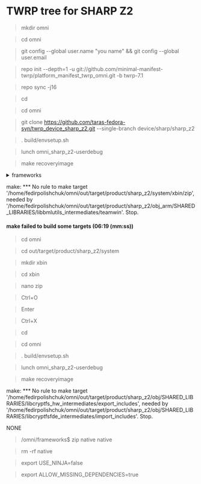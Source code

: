 # TWRP tree for SHARP Z2
>mkdir omni

>cd omni

>git config --global user.name "you name" && git config --global user.email 

>repo init --depth=1 -u git://github.com/minimal-manifest-twrp/platform_manifest_twrp_omni.git -b twrp-7.1

>repo sync -j16

>cd

>cd omni

>git clone https://github.com/taras-fedora-syn/twrp_device_sharp_z2.git --single-branch device/sharp/sharp_z2

>. build/envsetup.sh

>lunch omni_sharp_z2-userdebug

>make recoveryimage

<details> 
  <summary>frameworks</summary>
cd omni
  
git clone https://github.com/omnirom/android_frameworks_native.git -b android-6.0

git clone https://github.com/omnirom/android_frameworks_av.git -b android-6.0

cp -a android_frameworks_native frameworks/native

cp -a android_frameworks_av frameworks/av

rm -rf android_frameworks_native

rm -rf android_frameworks_av

</details>
 
make: *** No rule to make target '/home/fedirpolishchuk/omni/out/target/product/sharp_z2/system/xbin/zip', needed by '/home/fedirpolishchuk/omni/out/target/product/sharp_z2/obj_arm/SHARED_LIBRARIES/libbmlutils_intermediates/teamwin'.  Stop.

#### make failed to build some targets (06:19 (mm:ss)) ####

>cd omni

>cd out/target/product/sharp_z2/system

>mkdir xbin

>cd xbin

>nano zip

>Ctrl+O

 >Enter

 >Ctrl+X

>cd

>cd omni

>. build/envsetup.sh

>lunch omni_sharp_z2-userdebug

>make recoveryimage

make: *** No rule to make target '/home/fedirpolishchuk/omni/out/target/product/sharp_z2/obj/SHARED_LIBRARIES/libcryptfs_hw_intermediates/export_includes', needed by '/home/fedirpolishchuk/omni/out/target/product/sharp_z2/obj/SHARED_LIBRARIES/libcryptfsfde_intermediates/import_includes'.  Stop.

NONE
>/omni/frameworks$ zip native native

>rm -rf native

>export USE_NINJA=false

>export ALLOW_MISSING_DEPENDENCIES=true
